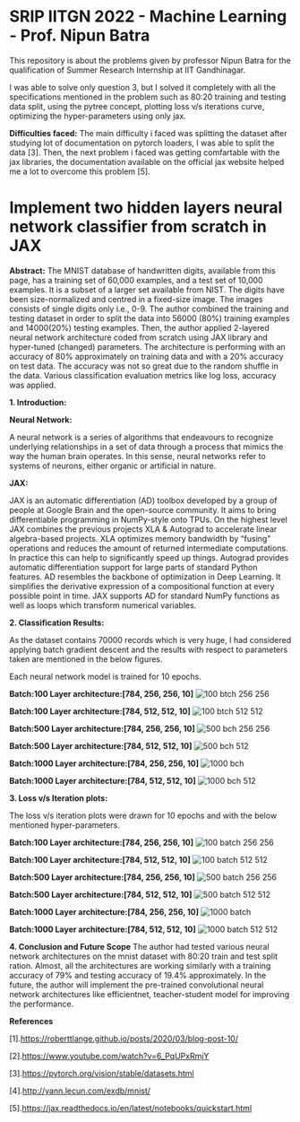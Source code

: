# SRIP IITGN 2022 - Machine Learning - Prof. Nipun Batra
This repository is about the problems given by professor Nipun Batra for the qualification of Summer Research Internship at IIT Gandhinagar.

I was able to solve only question 3, but I solved it completely with all the specifications mentioned in the problem such as 80:20 training and testing data split, using the pytree concept, plotting loss v/s iterations curve, optimizing the hyper-parameters using only jax.

**Difficulties faced:** The main difficulty i faced was splitting the dataset after studying lot of documentation on pytorch loaders, I was able to split the data [3]. Then, the next problem i faced was getting comfartable with the jax libraries, the documentation available on the official jax website helped me a lot to overcome this problem [5]. 

# Implement two hidden layers neural network classifier from scratch in JAX 
**Abstract:**
The MNIST database of handwritten digits, available from this page, has a training set of 60,000 examples, and a test set of 10,000 examples. It is a subset of a larger set available from NIST. The digits have been size-normalized and centred in a fixed-size image. The images consists of single digits only i.e., 0-9. The author combined the training and testing dataset in order to split the data into 56000 (80%) training examples and 14000(20%) testing examples. Then, the author applied 2-layered neural network architecture coded from scratch using JAX library and hyper-tuned (changed) parameters. The architecture is performing with an accuracy of 80% approximately on training data and with a 20% accuracy on test data. The accuracy was not so great due to the random shuffle in the data. Various classification evaluation metrics like log loss, accuracy was applied.

**1.	Introduction:**

**Neural Network:**

A neural network is a series of algorithms that endeavours to recognize underlying relationships in a set of data through a process that mimics the way the human brain operates. In this sense, neural networks refer to systems of neurons, either organic or artificial in nature.

**JAX:**

JAX is an automatic differentiation (AD) toolbox developed by a group of people at Google Brain and the open-source community. It aims to bring differentiable programming in NumPy-style onto TPUs. On the highest level JAX combines the previous projects XLA & Autograd to accelerate linear algebra-based projects.
XLA optimizes memory bandwidth by “fusing” operations and reduces the amount of returned intermediate computations. In practice this can help to significantly speed up things. Autograd provides automatic differentiation support for large parts of standard Python features. AD resembles the backbone of optimization in Deep Learning. It simplifies the derivative expression of a compositional function at every possible point in time. JAX supports AD for standard NumPy functions as well as loops which transform numerical variables.

**2.	Classification Results:**

As the dataset contains 70000 records which is very huge, I had considered applying batch gradient descent and the results with respect to parameters taken are mentioned in the below figures.

Each neural network model is trained for 10 epochs. 

**Batch:100 Layer architecture:[784, 256, 256, 10]**
![100 btch 256 256](https://user-images.githubusercontent.com/53971916/162626528-9d74d235-b830-4234-af65-45cf8d4f7945.png)

**Batch:100 Layer architecture:[784, 512, 512, 10]**
![100 btch 512 512](https://user-images.githubusercontent.com/53971916/162625809-d6bd1312-d24b-40aa-ad25-7fc7c96a2c97.png)

**Batch:500 Layer architecture:[784, 256, 256, 10]**
![500 bch 256 256](https://user-images.githubusercontent.com/53971916/162627081-5ee70305-7e36-49a3-aeaa-4d056a91fc5d.png)

**Batch:500 Layer architecture:[784, 512, 512, 10]**
![500 bch 512](https://user-images.githubusercontent.com/53971916/162627303-0a20d1ee-c798-47bb-9c6f-d3a0ee350c89.png)

**Batch:1000 Layer architecture:[784, 256, 256, 10]**
![1000 bch](https://user-images.githubusercontent.com/53971916/162628066-a14b37ab-206d-41d0-9d8a-b5dd7311b4be.png)

**Batch:1000 Layer architecture:[784, 512, 512, 10]**
![1000 bch 512](https://user-images.githubusercontent.com/53971916/162627754-65602d1b-9448-4542-971e-39994e9093da.png)

**3.	Loss v/s Iteration plots:**

The loss v/s iteration plots were drawn for 10 epochs and with the below mentioned hyper-parameters.

**Batch:100 Layer architecture:[784, 256, 256, 10]**
![100 batch 256 256](https://user-images.githubusercontent.com/53971916/162627515-48cb88f5-37fe-4cec-8012-c7a9a3893a19.png)

**Batch:100 Layer architecture:[784, 512, 512, 10]**
![100 batch 512 512](https://user-images.githubusercontent.com/53971916/162627531-a61a366b-88fd-4a02-b8b7-c0eb1c6e0bae.png)

**Batch:500 Layer architecture:[784, 256, 256, 10]**
![500 batch 256 256](https://user-images.githubusercontent.com/53971916/162627542-c489f830-513e-4769-94ec-ee3e02ced645.png)

**Batch:500 Layer architecture:[784, 512, 512, 10]**
![500 batch 512 512](https://user-images.githubusercontent.com/53971916/162627555-a3287b81-6dac-4d46-bb0c-e0c21972ebd2.png)

**Batch:1000 Layer architecture:[784, 256, 256, 10]**
![1000 batch](https://user-images.githubusercontent.com/53971916/162628059-17b42a1d-c29d-49f8-be61-947ced3d9d13.png)

**Batch:1000 Layer architecture:[784, 512, 512, 10]**
![1000 batch 512 512](https://user-images.githubusercontent.com/53971916/162627771-cd3bb450-6b28-41b7-94ab-fb1e32082604.png)

**4.	Conclusion and Future Scope**
The author had tested various neural network architectures on the mnist dataset with 80:20 train and test split ration. Almost, all the architectures are working similarly with a training accuracy of 79% and testing accuracy of 19.4% approximately. In the future, the author will implement the pre-trained convolutional neural network architectures like efficientnet, teacher-student model for improving the performance.

**References**

[1].https://roberttlange.github.io/posts/2020/03/blog-post-10/

[2].https://www.youtube.com/watch?v=6_PqUPxRmjY

[3].https://pytorch.org/vision/stable/datasets.html

[4].http://yann.lecun.com/exdb/mnist/

[5].https://jax.readthedocs.io/en/latest/notebooks/quickstart.html
